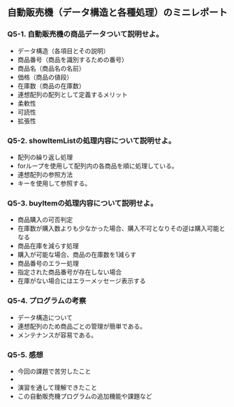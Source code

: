 ## 自動販売機（データ構造と各種処理）のミニレポート
### Q5-1. 自動販売機の商品データついて説明せよ。
* データ構造（各項目とその説明）
* 商品番号（商品を識別するための番号）
* 商品名（商品名の名前）
* 価格（商品の値段）
* 在庫数（商品の在庫数）
* 連想配列の配列として定義するメリット
* 柔軟性
* 可読性
* 拡張性
### Q5-2. showItemListの処理内容について説明せよ。
* 配列の繰り返し処理
* forループを使用して配列内の各商品を順に処理している。
* 連想配列の参照方法
* キーを使用して参照する。
### Q5-3. buyItemの処理内容について説明せよ。
* 商品購入の可否判定
* 在庫数が購入数よりも少なかった場合、購入不可となりその逆は購入可能となる
* 商品在庫を減らす処理
* 購入が可能な場合、商品の在庫数を1減らす
* 商品番号のエラー処理
* 指定された商品番号が存在しない場合
* 在庫がない場合にはエラーメッセージ表示する
### Q5-4. プログラムの考察
* データ構造について
* 連想配列のため商品ごとの管理が簡単である。
* メンテナンスが容易である。
### Q5-5. 感想
* 今回の課題で苦労したこと
* 
* 演習を通して理解できたこと
* この自動販売機プログラムの追加機能や課題など
